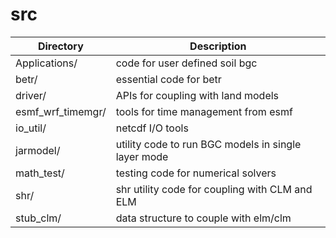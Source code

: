 # src

|Directory        | Description |
|------|----|
|Applications/    | code for user defined soil bgc|
|betr/            | essential code for betr|
|driver/          | APIs for coupling with land models|
|esmf_wrf_timemgr/| tools for time management from esmf|
|io_util/         | netcdf I/O tools|
|jarmodel/        | utility code to run BGC models in single layer mode|
|math_test/       | testing code for numerical solvers|
|shr/             | shr utility code for coupling with CLM and ELM|
|stub_clm/        | data structure to couple with elm/clm|
